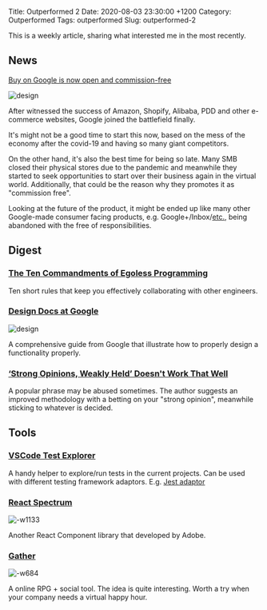 Title: Outperformed 2
Date: 2020-08-03 23:30:00 +1200
Category: Outperformed
Tags: outperformed
Slug: outperformed-2

This is a weekly article, sharing what interested me in the most recently.

## News

[Buy on Google is now open and commission-free](https://blog.google/products/shopping/buy-on-google-is-zero-commission/)

![design]({attach}/images/outperformed-2/15964547424227.jpg)

After witnessed the success of Amazon, Shopify, Alibaba, PDD and other e-commerce websites, Google joined the battlefield finally.

It's might not be a good time to start this now, based on the mess of the economy after the covid-19 and having so many giant competitors. 

On the other hand, it's also the best time for being so late. Many SMB closed their physical stores due to the pandemic and meanwhile they started to seek opportunities to start over their business again in the virtual world. Additionally, that could be the reason why they promotes it as "commission free".

Looking at the future of the product, it might be ended up like many other Google-made consumer facing products, e.g. Google+/Inbox/[etc.](https://killedbygoogle.com/), being abandoned with the free of responsibilities.

## Digest

### [The Ten Commandments of Egoless Programming](https://blog.codinghorror.com/the-ten-commandments-of-egoless-programming/)

Ten short rules that keep you effectively collaborating with other engineers. 


### [Design Docs at Google](https://www.industrialempathy.com/posts/design-docs-at-google/)

![design]({attach}/images/outperformed-2/15958185260229.jpg)

A comprehensive guide from Google that illustrate how to properly design a functionality properly.

### [‘Strong Opinions, Weakly Held’ Doesn't Work That Well](https://commoncog.com/blog/strong-opinions-weakly-held-is-bad/)

A popular phrase may be abused sometimes. The author suggests an improved methodology with a betting on your "strong opinion", meanwhile sticking to whatever is decided.

## Tools

### [VSCode Test Explorer](https://marketplace.visualstudio.com/items?itemName=hbenl.vscode-test-explorer)

A handy helper to explore/run tests in the current projects. Can be used with different testing framework adaptors. E.g. [Jest adaptor](https://marketplace.visualstudio.com/items?itemName=kavod-io.vscode-jest-test-adapter)

### [React Spectrum](https://react-spectrum.adobe.com/react-spectrum/index.html)

![-w1133]({attach}/images/outperformed-2/15964534928359.jpg)

Another React Component library that developed by Adobe.

### [Gather](https://gather.town/)

![-w684]({attach}/images/outperformed-2/15964544227904.jpg)

A online RPG + social tool. The idea is quite interesting. Worth a try when your company needs a virtual happy hour.
